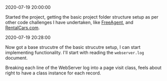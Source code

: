 2020-07-19 20:00:00

Started the project, getting the basic project folder structure setup as per other code challenges I have undertaken, like [FreeAgent](https://github.com/kylewelsby/FreeAgent.co.uk-code-challenge), and [RentalCars.com](https://github.com/kylewelsby/rentalcars.com-code-challenge).

2020-07-19 20:28:00

Now got a base strucutre of the basic strucutre setup, I can start implementing functionality.  I'll start with reading the `webserver.log` document. 

Breaking each line of the WebServer log into a page visit class,  feels about right to have a class instance for each record. 